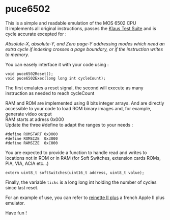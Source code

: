 # puce6502

This is a simple and readable emulation of the MOS 6502 CPU\
It implements all original instructions, passes the [Klaus Test Suite](https://github.com/Klaus2m5/6502_65C02_functional_tests) and is cycle accurate excepted for :

*Absolute-X, absolute-Y, and Zero page-Y addressing modes which need an extra cycle if indexing crosses a page boundary, or if the instruction writes to memory.*


You can easely interface it with your code using  :

```
void puce6502Reset();
void puce6502Exec(long long int cycleCount);
```

The first emulates a reset signal, the second will execute as many instruction as needed to reach cycleCount

RAM and ROM are implemented using 8 bits integer arrays. And are directly accessible to your code to load ROM binary images and, for example, generate video output\
RAM starts at adress 0x000\
Update the three #define to adapt the ranges to your needs :

```
#define ROMSTART 0xD000
#define ROMSIZE  0x3000
#define RAMSIZE  0xC000
```

You are expected to provide a function to handle read and writes to locations not in ROM or in RAM (for Soft Switches, extension cards ROMs, PIA, VIA, ACIA etc...)

```
extern uint8_t softSwitches(uint16_t address, uint8_t value);
```

Finally, the variable `ticks` is a long long int holding the number of cycles since last reset.

For an example of use, you can refer to [reinette II plus](https://github.com/ArthurFerreira2/reinette-II-plus) a french Apple II plus emulator.

Have fun !
